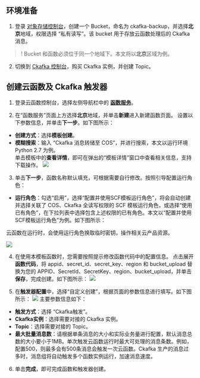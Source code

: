 ## 环境准备
1. 登录 [对象存储控制台](https://console.cloud.tencent.com/cos)，创建一个 Bucket，命名为 ckafka-backup，并选择**北京**地域，权限选择 “私有读写”。该 bucket 用于存放云函数处理后的 Ckafka 消息。
>! Bucket 和函数必须位于同一个地域下。本文将以**北京**区域为例。
2. 切换到 [Ckafka 控制台](https://console.cloud.tencent.com/ckafka?rid=1)，购买 Ckafka 实例，并创建 Topic。

## 创建云函数及 Ckafka 触发器
1. 登录云函数控制台，选择左侧导航栏中的 **[函数服务](https://console.cloud.tencent.com/scf/list)**。

2. 在“函数服务”页面上方选择**北京**地域，并单击**新建**进入新建函数页面。
设置以下参数信息，并单击**下一步**。如下图所示：

 - **创建方式**：选择**模板创建**。
 - **模糊搜索**：输入 “Ckafka 消息转储至 COS”，并进行搜索，本文以运行环境 Python 2.7 为例。   
单击模板中的**查看详情**，即可在弹出的“模板详情”窗口中查看相关信息，支持下载操作。
![](https://main.qcloudimg.com/raw/f477d0c3bdb622cdfd76334ee74efed5.png)

3. 单击**下一步**，函数名称默认填充，可根据需要自行修改。按照引导配置运行角色：
  - **运行角色**：勾选“启用”，选择“配置并使用SCF模板运行角色”，将会自动创建并选择关联了 COS、Ckafka 全读写权限的 SCF 模板运行角色，或选择“使用已有角色”，在下拉列表中选择包含上述权限的已有角色。本文以“配置并使用SCF模板运行角色”为例。如下图所示： 
<dx-alert infotype="explain" title="">
云函数在运行时，会使用运行角色换取临时密钥，操作相关云产品资源。
</dx-alert>

 ![](https://main.qcloudimg.com/raw/4d12e9cc2d96e8f96a011b1ed7af8846.png)


4. 在使用本模板函数时，您需要按照提示修改函数代码中的配置信息。
点击展开**函数代码**，将 appid、secret_id、secret_key、region 和 bucket_upload 替换为您的 APPID、SecretId、SecretKey、region、bucket_upload，并单击**保存**，完成创建。如下图所示：
![](https://main.qcloudimg.com/raw/010c7ad96d0f6218798bc4af03fe34c4.png)

5. 在**触发器配置**中，选择“自定义创建”，根据页面的参数信息进行填写。如下图所示：
![](https://main.qcloudimg.com/raw/7556a25f3d1b1e1535a7cc2ed134a3f4.png)
主要参数信息如下：
 - **触发方式**：选择 “Ckafka触发”。
 - **Ckafka实例**：选择需要对接的 Ckafka 实例。
 - **Topic**：选择需要对接的 Topic。
 - **最大批量消息数**：请根据单条消息的大小和实际业务量进行配置，默认消息总数的大小要小于1MB。单次触发云函数运行时最大可处理的消息条数。例如，配置500，则最多会有500条消息会触发一次云函数。Ckafka 生产的消息过多时，消息组将自动触发多个函数实例运行，加速消息速度。
 
6. 单击**完成**，即可完成函数和触发器创建。
